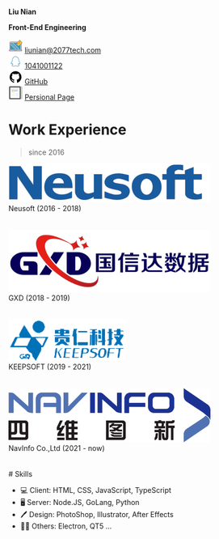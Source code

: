 **Liu Nian**

**Front-End Engineering**

<div>
	<img src="https://raw.githubusercontent.com/asdjgfr/asdjgfr/master/email.svg" title="E-mail" alt="E-mail"/>
    <a href="mailto:liunian@2077tech.com" title="E-mail">liunian@2077tech.com</a>
</div>

<div>
	<img src="https://raw.githubusercontent.com/asdjgfr/asdjgfr/master/qq.svg" title="QQ" alt="QQ"/>
    <a href="tencent://message/?uin=1041001122&Menu=yes" title="QQ">1041001122</a>
</div>

<div>
	<img src="https://raw.githubusercontent.com/asdjgfr/asdjgfr/master/github.svg" title="GitHub" alt="GitHub"/>
    <a href="https://github.com/asdjgfr" title="GitHub">GitHub</a>
</div>

<div>
	<img src="https://raw.githubusercontent.com/asdjgfr/asdjgfr/master/blog.svg" title="persional page" alt="persional page"/>
    <a href="https://www.2077tech.com" title="persional page">Persional Page</a>
</div>


#  Work Experience

> since 2016

<div>
    <a href="https://www.neusoft.com/" title="Neusoft">
        <img src="https://raw.githubusercontent.com/asdjgfr/asdjgfr/master/neusoft.png" alt="Neusoft" />
    </a>
    <br />
    Neusoft (2016 - 2018)
</div>
<br />
<br />
<div>
    <a href="http://cindata.cn/" title="GXD">
    <img src="https://raw.githubusercontent.com/asdjgfr/asdjgfr/master/gxd.png" alt="GXD" />
    </a>
    <br />
    GXD (2018 - 2019)
</div>
<br />
<br />
<div>
    <a href="http://www.keepsoft.net/" title="KEEPSOFT">
    <img src="https://raw.githubusercontent.com/asdjgfr/asdjgfr/master/keepsoft.png" alt="KEEPSOFT" />
    </a>
    <br />
    KEEPSOFT (2019 - 2021)
</div>
<br />
<br />
<div>
    <a href="https://www.navinfo.com/" title="NavInfo Co.,Ltd">
    <img src="https://raw.githubusercontent.com/asdjgfr/asdjgfr/master/navinfo.png" alt="NavInfo Co.,Ltd" />
    </a>
    <br />
    NavInfo Co.,Ltd (2021 - now)
</div>
<br />
<br />
#  Skills

- 💻 Client: HTML, CSS,  JavaScript, TypeScript
- 🖥️ Server: Node.JS, GoLang, Python
- 🖊️ Design: PhotoShop, Illustrator, After Effects
- 🏳️‍🌈 Others: Electron, QT5 ...
